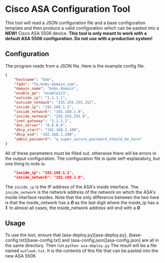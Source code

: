 # Cisco ASA Configuration Tool
This tool will read a JSON configuration file and a base configuration template and then produce a valid configuration which can be pasted into a **NEW!** Cisco ASA 5506 device. **This tool is only meant to work with a default ASA 5506 configuration. Do not use with a production system!**

## Configuration
The program reads from a JSON file. Here is the example config file.
```json
{
    "hostname": "bob",
    "fqdn": "fw.bobs-domain.com",
    "domain_name": "bobs-domain",
    "enable_pw": "enable123",
    "outside_ip": "1.1.1.1",
    "outside_netmask": "255.255.255.252",
    "inside_ip": "192.168.1.1",
    "inside_network": "192.168.1.0",
    "inside_netmask": "255.255.255.0",
    "inet_gateway": "1.1.1.2",
    "dns_server": "8.8.8.8",
    "dhcp_start": "192.168.1.100",
    "dhcp_end": "192.168.1.200",
    "admin_password": "a_super_secure_password_should_be_here"
}
```
All of these parameters must be filled out, otherwise there will be errors in the output configuration. The configuration file is quite self-explanatory, but one thing to note is:
```json
    "inside_ip": "192.168.1.1",
    "inside_network": "192.168.1.0",
```
The ```inside_ip``` is the IP address of the ASA's inside interface. The ```inside_network``` is the network address of the network on which the ASA's inside interface resides. Note that the only difference between the two here is that the inside_network has a _**0**_ as the last digit where the inside_ip has a _**1**_. In almost all cases, the inside_network address will end with a _**0**_

## Usage
To use the tool, ensure that (asa-deploy.py)[asa-deploy.py], (base-config.txt)[base-config.txt] and (asa-config.json)[asa-config.json] are all in the same directory. 
Then run ``` python asa-deploy.py ```
The result will be a file named ```outlook.txt```. It is the contents of this file that can be pasted into the new ASA 5506.
